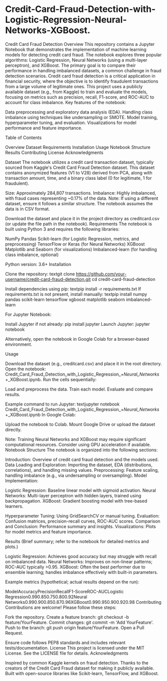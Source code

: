 # Credit-Card-Fraud-Detection-with-Logistic-Regression-Neural-Networks-XGBoost.
Credit Card Fraud Detection
Overview
This repository contains a Jupyter Notebook that demonstrates the implementation of machine learning models for detecting credit card fraud. The notebook explores three popular algorithms: Logistic Regression, Neural Networks (using a multi-layer perceptron), and XGBoost. The primary goal is to compare their performance in handling imbalanced datasets, a common challenge in fraud detection scenarios.
Credit card fraud detection is a critical application in financial security, where the objective is to identify fraudulent transactions from a large volume of legitimate ones. This project uses a publicly available dataset (e.g., from Kaggle) to train and evaluate the models, focusing on metrics such as precision, recall, F1-score, and ROC-AUC to account for class imbalance.
Key features of the notebook:

Data preprocessing and exploratory data analysis (EDA).
Handling class imbalance using techniques like undersampling or SMOTE.
Model training, hyperparameter tuning, and evaluation.
Visualizations for model performance and feature importance.

Table of Contents

Overview
Dataset
Requirements
Installation
Usage
Notebook Structure
Results
Contributing
License
Acknowledgments

Dataset
The notebook utilizes a credit card transaction dataset, typically sourced from Kaggle's Credit Card Fraud Detection dataset. This dataset contains anonymized features (V1 to V28) derived from PCA, along with transaction amount, time, and a binary class label (0 for legitimate, 1 for fraudulent).

Size: Approximately 284,807 transactions.
Imbalance: Highly imbalanced, with fraud cases representing ~0.17% of the data.
Note: If using a different dataset, ensure it follows a similar structure. The notebook assumes the data is in CSV format.

Download the dataset and place it in the project directory as creditcard.csv (or update the file path in the notebook).
Requirements
The notebook is built using Python 3 and requires the following libraries:

NumPy
Pandas
Scikit-learn (for Logistic Regression, metrics, and preprocessing)
TensorFlow or Keras (for Neural Networks)
XGBoost
Matplotlib and Seaborn (for visualizations)
Imbalanced-learn (for handling class imbalance, optional)

Python version: 3.6+
Installation


Clone the repository:
textgit clone https://github.com/your-username/credit-card-fraud-detection.git
cd credit-card-fraud-detection


Install dependencies using pip:
textpip install -r requirements.txt
If requirements.txt is not present, install manually:
textpip install numpy pandas scikit-learn tensorflow xgboost matplotlib seaborn imbalanced-learn


For Jupyter Notebook:

Install Jupyter if not already: pip install jupyter
Launch Jupyter: jupyter notebook

Alternatively, open the notebook in Google Colab for a browser-based environment.


Usage

Download the dataset (e.g., creditcard.csv) and place it in the root directory.
Open the notebook: Credit_Card_Fraud_Detection_with_Logistic_Regression_+_Neural_Networks_+_XGBoost.ipynb.
Run the cells sequentially:

Load and preprocess the data.
Train each model.
Evaluate and compare results.



Example command to run Jupyter:
textjupyter notebook Credit_Card_Fraud_Detection_with_Logistic_Regression_+_Neural_Networks_+_XGBoost.ipynb
In Google Colab:

Upload the notebook to Colab.
Mount Google Drive or upload the dataset directly.

Note: Training Neural Networks and XGBoost may require significant computational resources. Consider using GPU acceleration if available.
Notebook Structure
The notebook is organized into the following sections:

Introduction: Overview of credit card fraud detection and the models used.
Data Loading and Exploration: Importing the dataset, EDA (distributions, correlations), and handling missing values.
Preprocessing: Feature scaling, handling imbalance (e.g., via undersampling or oversampling).
Model Implementation:

Logistic Regression: Baseline linear model with sigmoid activation.
Neural Networks: Multi-layer perceptron with hidden layers, trained using backpropagation.
XGBoost: Gradient boosting model with tree-based learners.


Hyperparameter Tuning: Using GridSearchCV or manual tuning.
Evaluation: Confusion matrices, precision-recall curves, ROC-AUC scores.
Comparison and Conclusion: Performance summary and insights.
Visualizations: Plots for model metrics and feature importance.

Results
(Brief summary; refer to the notebook for detailed metrics and plots.)

Logistic Regression: Achieves good accuracy but may struggle with recall on imbalanced data.
Neural Networks: Improves on non-linear patterns; ROC-AUC typically >0.95.
XGBoost: Often the best performer due to ensemble learning; handles imbalance effectively with built-in parameters.

Example metrics (hypothetical; actual results depend on the run):





































ModelAccuracyPrecisionRecallF1-ScoreROC-AUCLogistic Regression0.990.850.750.800.92Neural Networks0.990.900.850.870.96XGBoost0.990.950.900.920.98
Contributing
Contributions are welcome! Please follow these steps:

Fork the repository.
Create a feature branch: git checkout -b feature/YourFeature.
Commit changes: git commit -m 'Add YourFeature'.
Push to the branch: git push origin feature/YourFeature.
Open a Pull Request.

Ensure code follows PEP8 standards and includes relevant tests/documentation.
License
This project is licensed under the MIT License. See the LICENSE file for details.
Acknowledgments

Inspired by common Kaggle kernels on fraud detection.
Thanks to the creators of the Credit Card Fraud dataset for making it publicly available.
Built with open-source libraries like Scikit-learn, TensorFlow, and XGBoost.
